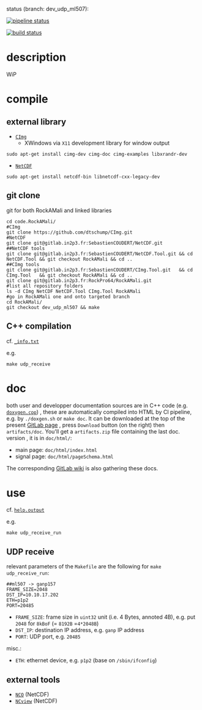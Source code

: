 status (branch: dev_udp_ml507):

[![pipeline status](https://gitlab.in2p3.fr/RockPro64/RockAMali/badges/dev_udp_ml507/pipeline.svg)](https://gitlab.in2p3.fr/RockPro64/RockAMali/commits/dev_udp_ml507)


[![build status](https://gitlab.in2p3.fr/RockPro64/RockAMali/badges/dev_udp_ml507/build.svg)](https://gitlab.in2p3.fr/RockPro64/RockAMali/commits/dev_udp_ml507)


# description

WiP

# compile

## external library

- [`CImg`](http://www.cimg.eu/)
     - XWindows via `X11` development library for window output

~~~ { .bash }
sudo apt-get install cimg-dev cimg-doc cimg-examples libxrandr-dev
~~~

- [`NetCDF`](http://unidata.github.io/netcdf-cxx4/)

~~~ { .bash }
sudo apt-get install netcdf-bin libnetcdf-cxx-legacy-dev
~~~

## git clone

git for both RockAMali and linked libraries

~~~ { .bash }
cd code.RockAMali/
#CImg
git clone https://github.com/dtschump/CImg.git
#NetCDF
git clone git@gitlab.in2p3.fr:SebastienCOUDERT/NetCDF.git
##NetCDF tools
git clone git@gitlab.in2p3.fr:SebastienCOUDERT/NetCDF.Tool.git && cd NetCDF.Tool && git checkout RockAMali && cd ..
##CImg tools
git clone git@gitlab.in2p3.fr:SebastienCOUDERT/CImg.Tool.git   && cd CImg.Tool   && git checkout RockAMali && cd ..
git clone git@gitlab.in2p3.fr:RockPro64/RockAMali.git
#list all repository folders
ls -d CImg NetCDF NetCDF.Tool CImg.Tool RockAMali
#go in RockAMali one and onto targeted branch
cd RockAMali/
git checkout dev_udp_ml507 && make
~~~

## C++ compilation

cf. [`_info.txt`](_info.txt)

e.g.

~~~ { .bash }
make udp_receive
~~~

# doc

both user and developper documentation sources are in C++ code (e.g. [`doxygen.cpp`](doxygen.cpp))
, these are automatically compiled into HTML by CI pipeline, e.g. by `./doxgen.sh` or `make doc`.
It can be downloaded at the top of the present [GitLab page](https://gitlab.in2p3.fr/RockPro64/RockAMali/-/tree/dev_udp_ml507)
, press `Download` button (on the right) then `artifacts/doc`.
You'll get a `artifacts.zip` file containing the last doc. version
, it is in `doc/html/`:

- main   page: `doc/html/index.html`
- signal page: `doc/html/pageSchema.html`

The corresponding [GitLab wiki](https://gitlab.in2p3.fr/RockPro64/RockAMali/-/wikis/home)
 is also gathering these docs.

# use

cf. [`help.output`](udp_receive_help.output)

e.g.

~~~ { .bash }
make udp_receive_run
~~~

## UDP receive

relevant parameters of the `Makefile` are the following for `make udp_receive_run`:

~~~ { .bash }
##ml507 -> ganp157
FRAME_SIZE=2048
DST_IP=10.10.17.202
ETH=p1p2
PORT=20485
~~~

- `FRAME_SIZE`: frame size in `uint32` unit (i.e. 4 Bytes, annoted 4B), e.g. put `2048` for `8kBoF` (= `8192B` =`4*2048B`)
- `DST_IP`: destination IP address, e.g. `ganp` IP address
- `PORT`: UDP port, e.g. `20485`

misc.:

- `ETH`: ethernet device, e.g. `p1p2` (base on `/sbin/ifconfig`)

## external tools

- [`NCO`](https://www.unidata.ucar.edu/software/netcdf/docs/index.html) (NetCDF)
- [`NCview`](http://meteora.ucsd.edu/~pierce/ncview_home_page.html) (NetCDF)

